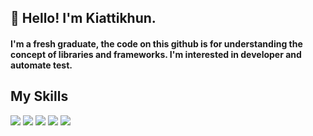<h2 >👋 Hello! I'm Kiattikhun.</h2>
<h4 >
I'm a fresh graduate, the code on this github is for understanding the concept of libraries and frameworks.
I'm interested in developer and automate test.
</h4>
<h2 > My Skills </h2>
<div> <img src="https://img.shields.io/badge/HTML5-E34F26?style=for-the-badge&logo=html5&logoColor=white"  />
<img src="https://img.shields.io/badge/React-20232A?style=for-the-badge&logo=react&logoColor=61DAFB"  />
<img src="https://img.shields.io/badge/MySQL-00000F?style=for-the-badge&logo=mysql&logoColor=white"  />
<img src="https://img.shields.io/badge/Express.js-404D59?style=for-the-badge&logo=express&logoColor=green"  />
<img src="https://img.shields.io/badge/JavaScript-323330?style=for-the-badge&logo=javascript&logoColor=F7DF1E"  />

<div>



